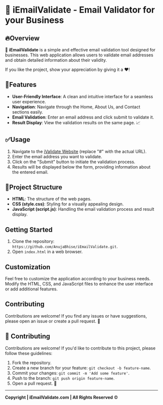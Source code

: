 # 📧 iEmailValidate - Email Validator for your Business


## 🔥Overview

🚀 **iEmailValidate** is a simple and effective email validation tool designed for businesses. This web application allows users to validate email addresses and obtain detailed information about their validity.

If you like the project, show your appreciation by giving it a ❤️!
## 📝Features

- **User-Friendly Interface**: A clean and intuitive interface for a seamless user experience.
- **Navigation**: Navigate through the Home, About Us, and Contact sections easily.
- **Email Validation**: Enter an email address and click submit to validate it.
- **Result Display**: View the validation results on the same page. 📈

## ✅Usage

1. Navigate to the [iValidate Website](#) (replace "#" with the actual URL).
2. Enter the email address you want to validate.
3. Click on the "Submit" button to initiate the validation process.
4. Results will be displayed below the form, providing information about the entered email.

## 📃Project Structure

- **HTML**: The structure of the web pages.
- **CSS (style.css)**: Styling for a visually appealing design.
- **JavaScript (script.js)**: Handling the email validation process and result display.

## Getting Started

1. Clone the repository: `https://github.com/AnujaBhise/iEmailValidate.git`.
2. Open `index.html` in a web browser.

## Customization

Feel free to customize the application according to your business needs. Modify the HTML, CSS, and JavaScript files to enhance the user interface or add additional features.

## Contributing

Contributions are welcome! If you find any issues or have suggestions, please open an issue or create a pull request. 🚀



## 🤝 Contributing

Contributions are welcome! If you'd like to contribute to this project, please follow these guidelines:
1. Fork the repository.
2. Create a new branch for your feature: `git checkout -b feature-name`.
3. Commit your changes: `git commit -m 'Add some feature'`.
4. Push to the branch: `git push origin feature-name`.
5. Open a pull request. 🔄

---

**Copyright | iEmailValidate.com | All Rights Reserved** ©️
